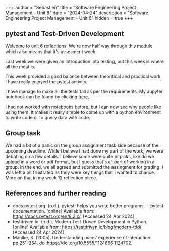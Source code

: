 +++
author = "Sebastien"
title = "Software Engineering Project Management - Unit 6"
date = "2024-04-24"
description = "Software Engineering Project Management - Unit 6"
hidden = true
+++

## pytest and Test-Driven Development

Welcome to unit 6 reflections! We're now half way through this module which also means that it's assesment week.

Last week we were given an introduction into testing, but this week is where all the meat is.

This week provided a good balance between theoritical and practical work. I have really enjoyed the pytest activity.

I have manage to make all the tests fail as per the requirements. My Jupyter notebook can be found by clicking [here.](https://github.com/sebdeol/e-portfolio/tree/main/content/activities/module_six/m6u6_activity.ipynb)

I had not worked with notebooks before, but I can now see why people like using them. It makes it really simple to come up with a python environment to write code or to query data with code.

## Group task

We had a bit of a panic on the group assignment task side because of the upcoming deadline. While I believe I had done my part of the work, we were debating on a few details. I believe some were quite nitpicks, like do we upload in a word or pdf format, but I guess that's all part of working in a group. In the end, we all agreed and submitted the assingment for grading. I was left a bit frustrated as they were key things that I wanted to chance. More on that in my week 12 reflection piece.

## References and further reading

- docs.pytest.org. (n.d.). pytest: helps you write better programs — pytest documentation. [online] Available from: https://docs.pytest.org/en/8.2.x/. [Accessed 24 Apr 2024]
- testdriven.io. (n.d.). Modern Test-Driven Development in Python. [online] Available from: https://testdriven.io/blog/modern-tdd/ [Accessed 24 Apr 2024]
- Mahlke, S. (2005). Understanding users’ experience of interaction. pp.251–254. doi:https://doi.org/10.5555/1124666.1124702.